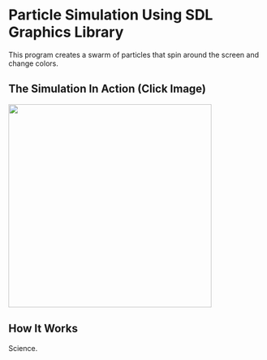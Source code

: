 
# Particle Simulation Using SDL Graphics Library

This program creates a swarm of particles that spin around the screen and change colors.

<h2>The Simulation In Action (Click Image)</h2>
<p align="left">
  <a href="https://youtu.be/6jXk6qDlttA"><img src="https://s29.postimg.org/daaszf7hz/Screen_Shot_2017_01_16_at_10_10_33_AM.png" width="400px"/></a>
</p>

<h2>How It Works</h2>
Science.
